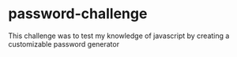 # password-challenge

This challenge was to test my knowledge of javascript by creating a customizable password generator
